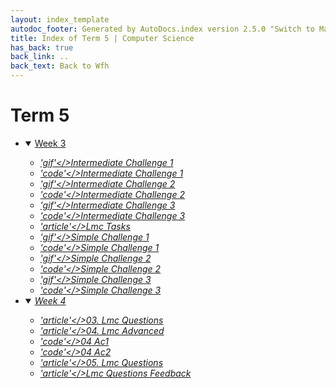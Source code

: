 ```yaml
---
layout: index_template
autodoc_footer: Generated by AutoDocs.index version 2.5.0 "Switch to Material Icons" ⓒ Starwort, 2020
title: Index of Term 5 | Computer Science
has_back: true
back_link: ..
back_text: Back to Wfh
---
```


# **Term 5**

- <details open><summary><a href='./week_3'>Week 3</a></summary>

  - <a href='./week_3/intermediate_challenge_1.gif'><i title='GIF file' class="material-icons">'gif'</>Intermediate Challenge 1</a>
  - <a href='./week_3/intermediate_challenge_1.lmc'><i title='LMC file' class="material-icons">'code'</>Intermediate Challenge 1</a>
  - <a href='./week_3/intermediate_challenge_2.gif'><i title='GIF file' class="material-icons">'gif'</>Intermediate Challenge 2</a>
  - <a href='./week_3/intermediate_challenge_2.lmc'><i title='LMC file' class="material-icons">'code'</>Intermediate Challenge 2</a>
  - <a href='./week_3/intermediate_challenge_3.gif'><i title='GIF file' class="material-icons">'gif'</>Intermediate Challenge 3</a>
  - <a href='./week_3/intermediate_challenge_3.lmc'><i title='LMC file' class="material-icons">'code'</>Intermediate Challenge 3</a>
  - <a href='./week_3/lmc_tasks.md'><i title='MD file' class="material-icons">'article'</>Lmc Tasks</a>
  - <a href='./week_3/simple_challenge_1.gif'><i title='GIF file' class="material-icons">'gif'</>Simple Challenge 1</a>
  - <a href='./week_3/simple_challenge_1.lmc'><i title='LMC file' class="material-icons">'code'</>Simple Challenge 1</a>
  - <a href='./week_3/simple_challenge_2.gif'><i title='GIF file' class="material-icons">'gif'</>Simple Challenge 2</a>
  - <a href='./week_3/simple_challenge_2.lmc'><i title='LMC file' class="material-icons">'code'</>Simple Challenge 2</a>
  - <a href='./week_3/simple_challenge_3.gif'><i title='GIF file' class="material-icons">'gif'</>Simple Challenge 3</a>
  - <a href='./week_3/simple_challenge_3.lmc'><i title='LMC file' class="material-icons">'code'</>Simple Challenge 3</a>

  </details>
- <details open><summary><a href='./week_4'>Week 4</a></summary>

  - <a href='./week_4/03._lmc_questions.md'><i title='MD file' class="material-icons">'article'</>03. Lmc Questions</a>
  - <a href='./week_4/04._lmc_advanced.md'><i title='MD file' class="material-icons">'article'</>04. Lmc Advanced</a>
  - <a href='./week_4/04_ac1.lmc'><i title='LMC file' class="material-icons">'code'</>04 Ac1</a>
  - <a href='./week_4/04_ac2.lmc'><i title='LMC file' class="material-icons">'code'</>04 Ac2</a>
  - <a href='./week_4/05._lmc_questions.md'><i title='MD file' class="material-icons">'article'</>05. Lmc Questions</a>
  - <a href='./week_4/lmc_questions_feedback.md'><i title='MD file' class="material-icons">'article'</>Lmc Questions Feedback</a>

  </details>
